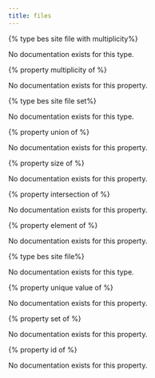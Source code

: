 ```yaml
---
title: files
---
```


{% type bes site file with multiplicity%}

No documentation exists for this type.

{% property multiplicity of <bes site file with multiplicity> %}

No documentation exists for this property.

{% type bes site file set%}

No documentation exists for this type.

{% property union of <bes site file set> %}

No documentation exists for this property.

{% property size of <bes site file set> %}

No documentation exists for this property.

{% property intersection of <bes site file set> %}

No documentation exists for this property.

{% property element of <bes site file set> %}

No documentation exists for this property.

{% type bes site file%}

No documentation exists for this type.

{% property unique value of <bes site file> %}

No documentation exists for this property.

{% property set of <bes site file> %}

No documentation exists for this property.

{% property id of <bes site file> %}

No documentation exists for this property.

